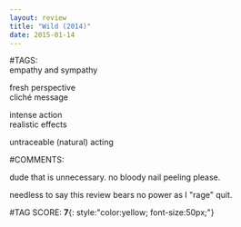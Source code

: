 ```yaml
---  
layout: review  
title: "Wild (2014)"  
date: 2015-01-14  
---  
```

  
#TAGS:  
empathy and sympathy  
  
fresh perspective  
cliché message  
  
intense action  
realistic effects  
  
untraceable (natural) acting  
  
#COMMENTS:  
  
dude that is unnecessary. no bloody nail peeling please.  
  
needless to say this review bears no power as I "rage" quit.  
  
  
  
  
  
#TAG SCORE: **7**{: style:"color:yellow; font-size:50px;"}  
